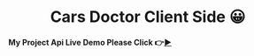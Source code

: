 <h1 align="center"> Cars Doctor Client Side 😀</h1>



#### My Project Api Live Demo Please Click 👉[▶](https://cars-doctor-client-6b64b.web.app/ 'Click For Live Project Demo')
